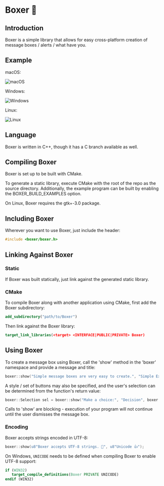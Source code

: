 # Boxer 🥊

## Introduction

Boxer is a simple library that allows for easy cross-platform creation of message boxes / alerts / what have you.

## Example

macOS:

![macOS](https://user-images.githubusercontent.com/1409522/213894782-72c37b24-bdb3-4b29-a847-cbff7748b1fe.png)

Windows:

![Windows](https://user-images.githubusercontent.com/1409522/213894790-55cf2be8-bcc0-4867-95e0-7741993f07eb.png)

Linux:

![Linux](https://user-images.githubusercontent.com/1409522/213894798-1bb1c279-5190-4108-b49c-08a28c7dfc29.png)

## Language

Boxer is written in C++, though it has a C branch available as well.

## Compiling Boxer

Boxer is set up to be built with CMake.

To generate a static library, execute CMake with the root of the repo as the source directory. Additionally, the example program can be built by enabling the BOXER_BUILD_EXAMPLES option.

On Linux, Boxer requires the gtk+-3.0 package.

## Including Boxer

Wherever you want to use Boxer, just include the header:

```c++
#include <boxer/boxer.h>
```

## Linking Against Boxer

### Static

If Boxer was built statically, just link against the generated static library.

### CMake

To compile Boxer along with another application using CMake, first add the Boxer subdirectory:

```cmake
add_subdirectory("path/to/Boxer")
```

Then link against the Boxer library:

```cmake
target_link_libraries(<target> <INTERFACE|PUBLIC|PRIVATE> Boxer)
```

## Using Boxer

To create a message box using Boxer, call the 'show' method in the 'boxer' namespace and provide a message and title:

```c++
boxer::show("Simple message boxes are very easy to create.", "Simple Example");
```

A style / set of buttons may also be specified, and the user's selection can be determined from the function's return value:

```c++
boxer::Selection sel = boxer::show("Make a choice:", "Decision", boxer::Style::Warning, boxer::Buttons::YesNo);
```

Calls to 'show' are blocking - execution of your program will not continue until the user dismisses the message box.

### Encoding

Boxer accepts strings encoded in UTF-8:

```c++
boxer::show(u8"Boxer accepts UTF-8 strings. 💯", u8"Unicode 👍");
```

On Windows, `UNICODE` needs to be defined when compiling Boxer to enable UTF-8 support:

```cmake
if (WIN32)
   target_compile_definitions(Boxer PRIVATE UNICODE)
endif (WIN32)
```
